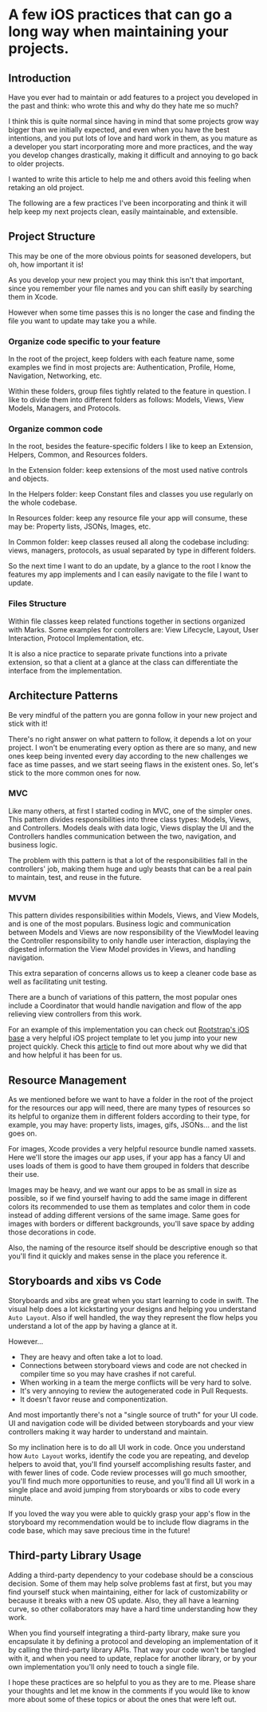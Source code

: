 # A few iOS practices that can go a long way when maintaining your projects.

## Introduction 

Have you ever had to maintain or add features to a project you developed in the past and think: who wrote this and why do they hate me so much? 

I think this is quite normal since having in mind that some projects grow way bigger than we initially expected, and even when you have the best intentions, and you put lots of love and hard work in them, as you mature as a developer you start incorporating more and more practices, and the way you develop changes drastically, making it difficult and annoying to go back to older projects.

I wanted to write this article to help me and others avoid this feeling when retaking an old project.

The following are a few practices I've been incorporating and think it will help keep my next projects clean, easily maintainable, and extensible. 

## Project Structure

This may be one of the more obvious points for seasoned developers, but oh, how important it is!

As you develop your new project you may think this isn't that important, since you remember your file names and you can shift easily by searching them in Xcode.

However when some time passes this is no longer the case and finding the file you want to update may take you a while. 

### Organize code specific to your feature

In the root of the project, keep folders with each feature name, some examples we find in most projects are: Authentication, Profile, Home, Navigation, Networking, etc. 

Within these folders, group files tightly related to the feature in question. I like to divide them into different folders as follows: Models, Views, View Models, Managers, and Protocols. 

### Organize common code

In the root, besides the feature-specific folders I like to keep an Extension, Helpers, Common, and Resources folders.

In the Extension folder: keep extensions of the most used native controls and objects. 

In the Helpers folder: keep Constant files and classes you use regularly on the whole codebase. 

In Resources folder: keep any resource file your app will consume, these may be: Property lists, JSONs, Images, etc.

In Common folder: keep classes reused all along the codebase including: views, managers, protocols, as usual separated by type in different folders. 

So the next time I want to do an update, by a glance to the root I know the features my app implements and I can easily navigate to the file I want to update.  

### Files Structure

Within file classes keep related functions together in sections organized with Marks. Some examples for controllers are: View Lifecycle, Layout, User Interaction, Protocol Implementation, etc. 

It is also a nice practice to separate private functions into a private extension, so that a client at a glance at the class can differentiate the interface from the implementation.  

## Architecture Patterns

Be very mindful of the pattern you are gonna follow in your new project and stick with it! 

There's no right answer on what pattern to follow, it depends a lot on your project. I won't be enumerating every option as there are so many, and new ones keep being invented every day according to the new challenges we face as time passes, and we start seeing flaws in the existent ones.
So, let's stick to the more common ones for now. 

### MVC

Like many others, at first I started coding in MVC, one of the simpler ones. 
This pattern divides responsibilities into three class types: Models, Views, and Controllers. 
Models deals with data logic, Views display the UI and the Controllers handles communication between the two, navigation, and business logic.  

The problem with this pattern is that a lot of the responsibilities fall in the controllers' job, making them huge and ugly beasts that can be a real pain to maintain, test, and reuse in the future. 

### MVVM

This pattern divides responsibilities within Models, Views, and View Models, and is one of the most populars.
Business logic and communication between Models and Views are now responsibility of the ViewModel leaving the Controller responsibility to only handle user interaction, displaying the digested information the View Model provides in Views, and handling navigation. 

This extra separation of concerns allows us to keep a cleaner code base as well as facilitating unit testing.

There are a bunch of variations of this pattern, the most popular ones include a Coordinator that would handle navigation and flow of the app relieving view controllers from this work.  

For an example of this implementation you can check out [Rootstrap's iOS base](https://github.com/rootstrap/ios-base) a very helpful iOS project template to let you jump into your new project quickly. Check this [article](https://www.rootstrap.com/blog/2019/10/25/whats-great-about-our-ios-base/) to find out more about why we did that and how helpful it has been for us.  

## Resource Management 

As we mentioned before we want to have a folder in the root of the project for the resources our app will need, there are many types of resources so its helpful to organize them in different folders according to their type, for example, you may have: property lists, images, gifs, JSONs... and the list goes on.

For images, Xcode provides a very helpful resource bundle named xassets. 
Here we'll store the images our app uses, if your app has a fancy UI and uses loads of them is good to have them grouped in folders that describe their use. 

Images may be heavy, and we want our apps to be as small in size as possible, so if we find yourself having to add the same image in different colors its recommended to use them as templates and color them in code instead of adding different versions of the same image. 
Same goes for images with borders or different backgrounds, you'll save space by adding those decorations in code.  

Also, the naming of the resource itself should be descriptive enough so that you'll find it quickly and makes sense in the place you reference it. 

## Storyboards and xibs vs Code

Storyboards and xibs are great when you start learning to code in swift. 
The visual help does a lot kickstarting your designs and helping you understand `Auto Layout`.
Also if well handled, the way they represent the flow helps you understand a lot of the app by having a glance at it.

However... 
- They are heavy and often take a lot to load. 
- Connections between storyboard views and code are not checked in compiler time so you may have crashes if not careful.
- When working in a team the merge conflicts will be very hard to solve.
- It's very annoying to review the autogenerated code in Pull Requests.
- It doesn't favor reuse and componentization.

And most importantly there's not a "single source of truth" for your UI code. UI and navigation code will be divided between storyboards and your view controllers making it way harder to understand and maintain. 

So my inclination here is to do all UI work in code.
Once you understand how `Auto Layout` works, identify the code you are repeating, and develop helpers to avoid that, you'll find yourself accomplishing results faster, and with fewer lines of code. 
Code review processes will go much smoother, you'll find much more opportunities to reuse, and you'll find all UI work in a single place and avoid jumping from storyboards or xibs to code every minute.

If you loved the way you were able to quickly grasp your app's flow in the storyboard my recommendation would be to include flow diagrams in the code base, which may save precious time in the future!  

## Third-party Library Usage

Adding a third-party dependency to your codebase should be a conscious decision.
Some of them may help solve problems fast at first, but you may find yourself stuck when maintaining, either for lack of customizability or because it breaks with a new OS update. Also, they all have a learning curve, so other collaborators may have a hard time understanding how they work. 

When you find yourself integrating a third-party library, make sure you encapsulate it by defining a protocol and developing an implementation of it by calling the third-party library APIs. 
That way your code won't be tangled with it, and when you need to update, replace for another library, or by your own implementation you'll only need to touch a single file. 


I hope these practices are so helpful to you as they are to me. 
Please share your thoughts and let me know in the comments if you would like to know more about some of these topics or about the ones that were left out.
